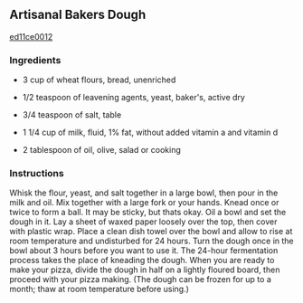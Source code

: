 ## Artisanal Bakers Dough

[ed11ce0012](http://www.cookstr.com/recipes/artisanal-bakerrsquos-dough)

### Ingredients

 - 3 cup of wheat flours, bread, unenriched

 - 1/2 teaspoon of leavening agents, yeast, baker's, active dry

 - 3/4 teaspoon of salt, table

 - 1 1/4 cup of milk, fluid, 1% fat, without added vitamin a and vitamin d

 - 2 tablespoon of oil, olive, salad or cooking

### Instructions

Whisk the flour, yeast, and salt together in a large bowl, then pour in the milk and oil. Mix together with a large fork or your hands. Knead once or twice to form a ball. It may be sticky, but thats okay. Oil a bowl and set the dough in it. Lay a sheet of waxed paper loosely over the top, then cover with plastic wrap. Place a clean dish towel over the bowl and allow to rise at room temperature and undisturbed for 24 hours. Turn the dough once in the bowl about 3 hours before you want to use it. The 24-hour fermentation process takes the place of kneading the dough. When you are ready to make your pizza, divide the dough in half on a lightly floured board, then proceed with your pizza making. (The dough can be frozen for up to a month; thaw at room temperature before using.)